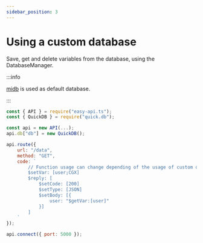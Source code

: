 ```yaml
---
sidebar_position: 3
---
```


# Using a custom database
Save, get and delete variables from the database, using the DatabaseManager.

:::info

[midb](https://npmjs.com/package/midb) is used as default database.

:::

```js
const { API } = require("easy-api.ts");
const { QuickDB } = require("quick.db");

const api = new API(...);
api.db["db"] = new QuickDB();

api.route({
    url: "/data",
    method: "GET",
    code: `
        // Function usage can change depending of the usage of custom database methods.
        $setVar: [user;CGX]
        $reply: [
            $setCode: [200]
            $setType: [JSON]
            $setBody: [{
                user: "$getVar:[user]"
            }]
        ]
    `
});

api.connect({ port: 5000 });
```